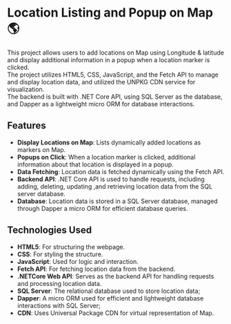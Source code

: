 # Location Listing and Popup on Map🌎

This project allows users to add locations on  Map using Longitude & latitude and display additional information in a popup when a location marker is clicked.     
The project utilizes HTML5, CSS, JavaScript, and the Fetch API to manage and display location data, and utilized the UNPKG CDN service for visualization.    
The backend is built with .NET Core API, using SQL Server as the database, and Dapper as a lightweight micro ORM for database interactions.

## Features

- **Display Locations on Map**: Lists dynamically added locations as markers on Map.
- **Popups on Click**: When a location marker is clicked, additional information about that location is displayed in a popup.
- **Data Fetching**: Location data is fetched dynamically using the Fetch API.
-  **Backend API**: .NET Core API is used to handle requests, including adding, deleting, updating ,and retrieving location data from the SQL server database.
-  **Database**: Location data is stored in a SQL Server database, managed through Dapper a micro ORM for efficient database queries.

## Technologies Used

- **HTML5**: For structuring the webpage.
- **CSS**: For styling the structure.
- **JavaScript**: Used for logic and interaction.
- **Fetch API**: For fetching location data from the backend.
- **.NETCore Web API**: Serves as the backend API for handling requests and processing location data.
- **SQL Server**: The relational database used to store location data;
- **Dapper**: A micro ORM used for efficient and lightweight database interactions with SQL Server;
- **CDN**: Uses Universal Package CDN for virtual representation of Map.



